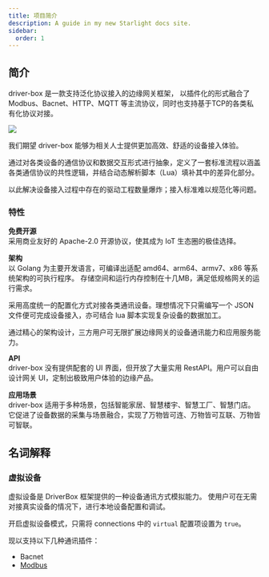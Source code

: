 ```yaml
---
title: 项目简介
description: A guide in my new Starlight docs site.
sidebar:
  order: 1
---
```


## 简介
driver-box 是一款支持泛化协议接入的边缘网关框架， 以插件化的形式融合了 Modbus、Bacnet、HTTP、MQTT 等主流协议，同时也支持基于TCP的各类私有化协议对接。

![](/framework.svg)

我们期望 driver-box 能够为相关人士提供更加高效、舒适的设备接入体验。 

通过对各类设备的通信协议和数据交互形式进行抽象，定义了一套标准流程以涵盖各类通信协议的共性逻辑，并结合动态解析脚本（Lua）填补其中的差异化部分。

以此解决设备接入过程中存在的驱动工程数量爆炸；接入标准难以规范化等问题。

### 特性
**免费开源**    
采用商业友好的 Apache-2.0 开源协议，使其成为 IoT 生态圈的极佳选择。

**架构**      
以 Golang 为主要开发语言，可编译出适配 amd64、arm64、armv7、x86 等系统架构的可执行程序。
存储空间和运行内存控制在十几MB，满足低规格网关的运行需求。

采用高度统一的配置化方式对接各类通讯设备。理想情况下只需编写一个 JSON 文件便可完成设备接入，亦可结合 lua 脚本实现复杂设备的数据加工。

通过精心的架构设计，三方用户可无限扩展边缘网关的设备通讯能力和应用服务能力。

**API**     
driver-box 没有提供配套的 UI 界面，但开放了大量实用 RestAPI。用户可以自由设计网关 UI，定制出极致用户体验的边缘产品。

**应用场景**        
driver-box 适用于多种场景，包括智能家居、智慧楼宇、智慧工厂、智慧门店。它促进了设备数据的采集与场景融合，实现了万物皆可连、万物皆可互联、万物皆可智联。

## 名词解释

### 虚拟设备
虚拟设备是 DriverBox 框架提供的一种设备通讯方式模拟能力。
使用户可在无需对接真实设备的情况下，进行本地设备配置和调试。

开启虚拟设备模式，只需将 connections 中的 `virtual` 配置项设置为 `true`。

现以支持以下几种通讯插件：
- Bacnet
- [Modbus](/plugins/modbus/#虚拟设备)